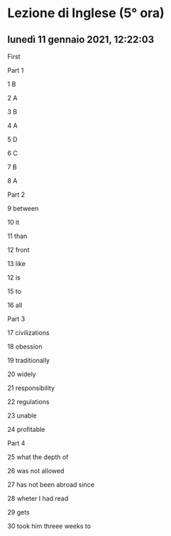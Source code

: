 # Lezione di Inglese (5° ora)

## lunedì 11 gennaio 2021, 12:22:03

First

Part 1

1 B

2 A

3 B

4 A

5 D

6 C

7 B

8 A

Part 2

9 between

10 it

11 than

12 front

13 like

12 is

15 to 

16 all

Part 3

17 civilizations

18 obession

19 traditionally

20 widely

21 responsibility

22 regulations

23 unable

24 profitable

Part 4

25 what the depth of

26 was not allowed

27 has not been abroad since

28 wheter I had read

29 gets

30 took him threee weeks to





